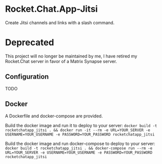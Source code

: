# Rocket.Chat.App-Jitsi

Create Jitsi channels and links with a slash command.

# Deprecated

This project will no longer be maintained by me, I have retired my Rocket.Chat server in favor of a Matrix Synapse server.

## Configuration

TODO

## Docker
A Dockerfile and docker-compose are provided.

Build the docker image and run it to deploy to your server:
`docker build -t rocketchatapp_jitsi . && docker run -it --rm -e URL=YOUR_SERVER -e USERNAME=YOUR_USERNAME -e PASSWORD=YOUR_PASSWORD rocketchatapp_jitsi`

Build the docker image and run docker-compose to deploy to your server:
`docker build -t rocketchatapp_jitsi . && docker-compose run --rm -e URL=YOUR_SERVER -e USERNAME=YOUR_USERNAME -e PASSWORD=YOUR_PASSWORD rocketchatapp_jitsi`
